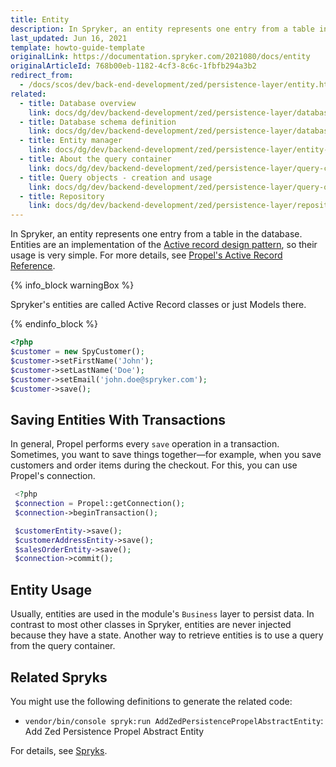 ```yaml
---
title: Entity
description: In Spryker, an entity represents one entry from a table in the database. Entities are an implementation of the Active record design pattern, so their usage is very simple.
last_updated: Jun 16, 2021
template: howto-guide-template
originalLink: https://documentation.spryker.com/2021080/docs/entity
originalArticleId: 768b00eb-1182-4cf3-8c6c-1fbfb294a3b2
redirect_from:
  - /docs/scos/dev/back-end-development/zed/persistence-layer/entity.html
related:
  - title: Database overview
    link: docs/dg/dev/backend-development/zed/persistence-layer/database-overview.html
  - title: Database schema definition
    link: docs/dg/dev/backend-development/zed/persistence-layer/database-schema-definition.html
  - title: Entity manager
    link: docs/dg/dev/backend-development/zed/persistence-layer/entity-manager.html
  - title: About the query container
    link: docs/dg/dev/backend-development/zed/persistence-layer/query-container/query-container.html
  - title: Query objects - creation and usage
    link: docs/dg/dev/backend-development/zed/persistence-layer/query-objects-creation-and-usage.html
  - title: Repository
    link: docs/dg/dev/backend-development/zed/persistence-layer/repository.html
---
```


In Spryker, an entity represents one entry from a table in the database. Entities are an implementation of the [Active record design pattern](https://en.wikipedia.org/wiki/Active_record_pattern), so their usage is very simple. For more details, see [Propel's Active Record Reference](http://propelorm.org/documentation/reference/active-record.html).

{% info_block warningBox %}

Spryker's entities are called Active Record classes or just Models there.

{% endinfo_block %}

```php
<?php
$customer = new SpyCustomer();
$customer->setFirstName('John');
$customer->setLastName('Doe');
$customer->setEmail('john.doe@spryker.com');
$customer->save();
```

## Saving Entities With Transactions

In general, Propel performs every `save` operation in a transaction. Sometimes, you want to save things together—for example, when you save customers and order items during the checkout. For this, you can use Propel's connection.

```php
 <?php
 $connection = Propel::getConnection();
 $connection->beginTransaction();

 $customerEntity->save();
 $customerAddressEntity->save();
 $salesOrderEntity->save();
 $connection->commit();
```

## Entity Usage

Usually, entities are used in the module's `Business` layer to persist data. In contrast to most other classes in Spryker, entities are never injected because they have a state. Another way to retrieve entities is to use a query from the query container.

## Related Spryks

You might use the following definitions to generate the related code:

- `vendor/bin/console spryk:run AddZedPersistencePropelAbstractEntity`: Add Zed Persistence Propel Abstract Entity

For details, see [Spryks](/docs/dg/dev/sdks/sdk/spryks/spryks.html).
